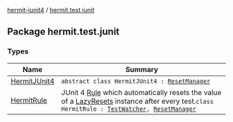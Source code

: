 [hermit-junit4](../index.md) / [hermit.test.junit](./index.md)

## Package hermit.test.junit

### Types

| Name | Summary |
|---|---|
| [HermitJUnit4](-hermit-j-unit4/index.md) | `abstract class HermitJUnit4 : `[`ResetManager`](https://rbusarow.github.io/Hermit/hermit-core/hermit.test/-reset-manager/index.md) |
| [HermitRule](-hermit-rule/index.md) | JUnit 4 [Rule](https://junit.org/junit4/javadoc/latest/org/junit/Rule.html) which automatically resets the value of a [LazyResets](https://rbusarow.github.io/Hermit/hermit-core/hermit.test/-lazy-resets/index.md) instance after every test.`class HermitRule : `[`TestWatcher`](https://junit.org/junit4/javadoc/latest/org/junit/rules/TestWatcher.html)`, `[`ResetManager`](https://rbusarow.github.io/Hermit/hermit-core/hermit.test/-reset-manager/index.md) |
